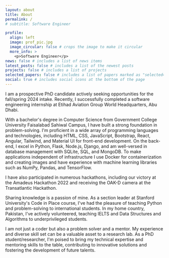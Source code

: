 ```yaml
---
layout: about
title: About
permalink: /
# subtitle: Software Engineer

profile:
  align: left
  image: prof_pic.jpg
  image_circular: false # crops the image to make it circular
  more_info: >
    <p>Software Engineer</p>
news: false # includes a list of news items
latest_posts: false # includes a list of the newest posts
projects: false # includes a list of projects
selected_papers: false # includes a list of papers marked as "selected={true}"
social: true # includes social icons at the bottom of the page
---
```

I am a prospective PhD candidate actively seeking opportunities for the fall/spring 2024 intake. Recently, I successfully completed a software engineering internship at Etihad Aviation Group World Headquarters, Abu Dhabi.

With a bachelor's degree in Computer Science from Government College University Faisalabad Sahiwal Campus, I have built a strong foundation in problem-solving. I'm proficient in a wide array of programming languages and technologies, including HTML, CSS, JavaScript, Bootstrap, React, Angular, Tailwind, and Material UI for front-end development. On the back-end, I excel in Python, Flask, Node.js, Django, and am well-versed in database management with SQLite, SQL, and MongoDB. To make applications independent of infrastructure I use Docker for containerization and creating images and have experience with machine learning libraries such as NumPy, Pandas, and TensorFlow.

I have also participated in numerous hackathons, including our victory at the Amadeus Hackathon 2022 and receiving the OAK-D camera at the Transatlantic Hackathon.

Sharing knowledge is a passion of mine. As a section leader at Stanford University's Code in Place course, I've had the pleasure of teaching Python and problem-solving to international students. In my home country, Pakistan, I've actively volunteered, teaching IELTS and Data Structures and Algorithms to underprivileged students.

I am not just a coder but also a problem solver and a mentor. My experience and diverse skill set can be a valuable asset to a research lab. As a PhD student/researcher, I'm poised to bring my technical expertise and mentoring skills to the table, contributing to innovative solutions and fostering the development of future talents.
